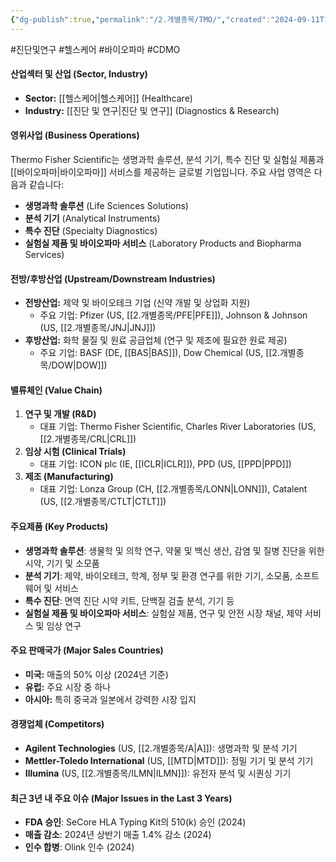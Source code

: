 ```yaml
---
{"dg-publish":true,"permalink":"/2.개별종목/TMO/","created":"2024-09-11T10:52:53.086+09:00","updated":"2025-06-03T20:06:01.666+09:00"}
---
```


#진단및연구 #헬스케어 #바이오파마 #CDMO


#### 산업섹터 및 산업 (Sector, Industry)

- **Sector:** [[헬스케어\|헬스케어]] (Healthcare)
- **Industry:** [[진단 및 연구\|진단 및 연구]] (Diagnostics & Research)

#### 영위사업 (Business Operations)

Thermo Fisher Scientific는 생명과학 솔루션, 분석 기기, 특수 진단 및 실험실 제품과 [[바이오파마\|바이오파마]] 서비스를 제공하는 글로벌 기업입니다. 주요 사업 영역은 다음과 같습니다:

- **생명과학 솔루션** (Life Sciences Solutions)
- **분석 기기** (Analytical Instruments)
- **특수 진단** (Specialty Diagnostics)
- **실험실 제품 및 바이오파마 서비스** (Laboratory Products and Biopharma Services)

#### 전방/후방산업 (Upstream/Downstream Industries)

- **전방산업:** 제약 및 바이오테크 기업 (신약 개발 및 상업화 지원)
    - 주요 기업: Pfizer (US, [[2.개별종목/PFE\|PFE]]), Johnson & Johnson (US, [[2.개별종목/JNJ\|JNJ]])
- **후방산업:** 화학 물질 및 원료 공급업체 (연구 및 제조에 필요한 원료 제공)
    - 주요 기업: BASF (DE, [[BAS\|BAS]]), Dow Chemical (US, [[2.개별종목/DOW\|DOW]])

#### 밸류체인 (Value Chain)

1. **연구 및 개발 (R&D)**
    - 대표 기업: Thermo Fisher Scientific, Charles River Laboratories (US, [[2.개별종목/CRL\|CRL]])
2. **임상 시험 (Clinical Trials)**
    - 대표 기업: ICON plc (IE, [[ICLR\|ICLR]]), PPD (US, [[PPD\|PPD]])
3. **제조 (Manufacturing)**
    - 대표 기업: Lonza Group (CH, [[2.개별종목/LONN\|LONN]]), Catalent (US, [[2.개별종목/CTLT\|CTLT]])

#### 주요제품 (Key Products)

- **생명과학 솔루션**: 생물학 및 의학 연구, 약물 및 백신 생산, 감염 및 질병 진단을 위한 시약, 기기 및 소모품
- **분석 기기**: 제약, 바이오테크, 학계, 정부 및 환경 연구를 위한 기기, 소모품, 소프트웨어 및 서비스
- **특수 진단**: 면역 진단 시약 키트, 단백질 검출 분석, 기기 등
- **실험실 제품 및 바이오파마 서비스**: 실험실 제품, 연구 및 안전 시장 채널, 제약 서비스 및 임상 연구

#### 주요 판매국가 (Major Sales Countries)

- **미국:** 매출의 50% 이상 (2024년 기준)
- **유럽:** 주요 시장 중 하나
- **아시아:** 특히 중국과 일본에서 강력한 시장 입지

#### 경쟁업체 (Competitors)

- **Agilent Technologies** (US, [[2.개별종목/A\|A]]): 생명과학 및 분석 기기
- **Mettler-Toledo International** (US, [[MTD\|MTD]]): 정밀 기기 및 분석 기기
- **Illumina** (US, [[2.개별종목/ILMN\|ILMN]]): 유전자 분석 및 시퀀싱 기기

#### 최근 3년 내 주요 이슈 (Major Issues in the Last 3 Years)

- **FDA 승인**: SeCore HLA Typing Kit의 510(k) 승인 (2024)
- **매출 감소**: 2024년 상반기 매출 1.4% 감소 (2024)
- **인수 합병**: Olink 인수 (2024)